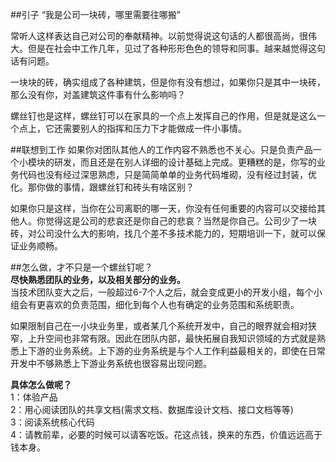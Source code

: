 ##引子
    “我是公司一块砖，哪里需要往哪搬”

常听人这样表达自己对公司的奉献精神。以前觉得说这句话的人都很高尚，很伟大。但是在社会中工作几年，见过了各种形形色色的领导和同事。越来越觉得这句话有问题。<br>

一块块的砖，确实组成了各种建筑，但是你有没有想过，如果你只是其中一块砖，那么没有你，对盖建筑这件事有什么影响吗？<br>

螺丝钉也是这样，螺丝钉可以在家具的一个点上发挥自己的作用，但是就是这么一个点上，它还需要别人的指挥和压力下才能做成一件小事情。<br>


##联想到工作
如果你对团队其他人的工作内容不熟悉也不关心。只是负责产品一个小模块的研发，而且还是在别人详细的设计基础上完成。更糟糕的是，你写的业务代码也没有经过深思熟虑，只是简简单单的业务代码堆砌，没有经过封装，优化。那你做的事情，跟螺丝钉和砖头有啥区别？


如果你只是这样，当你在公司离职的哪一天，你没有任何重要的内容可以交接给其他人。你觉得这是公司的悲哀还是你自己的悲哀？当然是你自己。公司少了一块砖，对公司没什么大的影响，找几个差不多技术能力的，短期培训一下，就可以保证业务顺畅。


##怎么做，才不只是一个螺丝钉呢？<br>
**尽快熟悉团队的业务，以及相关部分的业务。**<br>
当技术团队变大之后，一般超过6-7个人之后，就会变成更小的开发小组，每个小组会有更喜欢的负责范围，细化到每个人也有确定的业务范围和系统职责。<br>

如果限制自己在一小块业务里，或者某几个系统开发中，自己的眼界就会相对狭窄，上升空间也非常有限。因此在团队内部，最快拓展自我知识领域的方式就是熟悉上下游的业务系统。上下游的业务系统是与个人工作利益最相关的，即使在日常开发中不够熟悉上下游业务系统也很容易出现问题。


**具体怎么做呢？**<br>
1：体验产品<br>
2：用心阅读团队的共享文档(需求文档、数据库设计文档、接口文档等等)<br>
3：阅读系统核心代码 <br>
4：请教前辈，必要的时候可以请客吃饭。花这点钱，换来的东西，价值远远高于钱本身。

